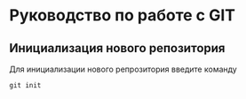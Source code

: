 # Руководство по работе с GIT

## Инициализация нового репозитория

Для инициализации нового репрозитория введите команду
```
git init
```

